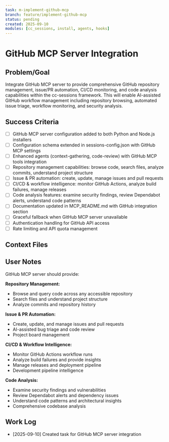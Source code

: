 ```yaml
---
task: m-implement-github-mcp
branch: feature/implement-github-mcp
status: pending
created: 2025-09-10
modules: [cc_sessions, install, agents, hooks]
---
```


# GitHub MCP Server Integration

## Problem/Goal
Integrate GitHub MCP server to provide comprehensive GitHub repository management, issue/PR automation, CI/CD monitoring, and code analysis capabilities within the cc-sessions framework. This will enable AI-assisted GitHub workflow management including repository browsing, automated issue triage, workflow monitoring, and security analysis.

## Success Criteria
- [ ] GitHub MCP server configuration added to both Python and Node.js installers
- [ ] Configuration schema extended in sessions-config.json with GitHub MCP settings
- [ ] Enhanced agents (context-gathering, code-review) with GitHub MCP tools integration
- [ ] Repository management capabilities: browse code, search files, analyze commits, understand project structure
- [ ] Issue & PR automation: create, update, manage issues and pull requests  
- [ ] CI/CD & workflow intelligence: monitor GitHub Actions, analyze build failures, manage releases
- [ ] Code analysis features: examine security findings, review Dependabot alerts, understand code patterns
- [ ] Documentation updated in MCP_README.md with GitHub integration section
- [ ] Graceful fallback when GitHub MCP server unavailable
- [ ] Authentication handling for GitHub API access
- [ ] Rate limiting and API quota management

## Context Files
<!-- Added by context-gathering agent or manually -->

## User Notes
GitHub MCP server should provide:

**Repository Management:**
- Browse and query code across any accessible repository
- Search files and understand project structure  
- Analyze commits and repository history

**Issue & PR Automation:**
- Create, update, and manage issues and pull requests
- AI-assisted bug triage and code review
- Project board management

**CI/CD & Workflow Intelligence:**
- Monitor GitHub Actions workflow runs
- Analyze build failures and provide insights
- Manage releases and deployment pipeline
- Development pipeline intelligence

**Code Analysis:**
- Examine security findings and vulnerabilities
- Review Dependabot alerts and dependency issues
- Understand code patterns and architectural insights
- Comprehensive codebase analysis

## Work Log
<!-- Updated as work progresses -->
- [2025-09-10] Created task for GitHub MCP server integration